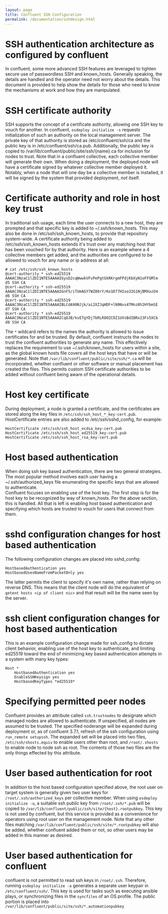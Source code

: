 ```yaml
---
layout: page
title: Confluent SSH Configuration
permalink: /documentation/sshdesign.html
---
```

# SSH authentication architecture as configured by confluent

In confluent, some more advanced SSH features are leveraged to tighten secure use of passwordless SSH and
known_hosts.  Generally speaking, the details are handled and the operator need not worry about the details.  This
document is provided to help show the details for those who need to know the mechanisms at work and how they are manipulated.

# SSH certificate authority

SSH supports the concept of a certificate authority, allowing one SSH key to vouch for another.  In confluent, `osdeploy initialize -s` requests initialization of such an authority on the local management server.  The private key of that authority is stored as /etc/confluent/ssh/ca and the public key is in /etc/confluent/ssh/ca.pub.  Additionally, the public key is copied to /var/lib/confluent/public/site/ssh/{name}.ca for inclusion for nodes to trust.  Note that
in a confluent collective, each collective member will generate their own.  When doing a deployment, the deployed node will have a certificate signed by whatever collective member deployed it.  Notably, when a node that will one day be a collective member is installed, it will be signed by the system that provided deployment, *not* itself.

# Certificate authority and role in host key trust

In traditional ssh usage, each time the user connects to a new host, they are prompted and that specific key is added to ~/.ssh/known_hosts.  This may also be done in /etc/ssh/ssh_known_hosts, to provide that repository system-wide.
A certificate authority being added to /etc/ssh/ssh_known_hosts extends it's trust over any matching host that has been vouched for by that authority. Here is an example where a 4 collective members get added, and the
authorities are configured to be allowed to vouch for any name or ip address at all:

```
# cat /etc/ssh/ssh_known_hosts
@cert-authority * ssh-ed25519 AAAAC3NzaC1lZDI1NTE5AAAAIGysD2cqWwwkVFvPePgtGkRKrgmFPdjKbXyN1oFFGMlm d5 SSH CA
@cert-authority * ssh-ed25519 AAAAC3NzaC1lZDI1NTE5AAAAIGnF5/iTUmAGY7WZ80rY/Ko1D77HIoa32G1NjBMXozO4 d6 SSH CA
@cert-authority * ssh-ed25519 AAAAC3NzaC1lZDI1NTE5AAAAIBLCdA9ONJjk/ai2XZJqHDF+lN9Nvs4TMnz8h2HYbmSE d7 SSH CA
@cert-authority * ssh-ed25519 AAAAC3NzaC1lZDI1NTE5AAAAICqOJB/ksETgYDj7bRLRO0ZCOZ1UVsBdIBRx23Fs5XCb d8 SSH CA
```

The `*` wildcard refers to the names the authority is allowed to issue certificates for and be trusted.  By default, confluent instructs the nodes to trust the confluent authorities to generate any name.
This effectively replaces the requirement to use ~/.ssh/known_hosts for users within a site, as the global known hosts file covers all the host keys that have or will be generated.  Note that `/var/lib/confluent/public/site/ssh/*.ca` will be incorporated,
whether confluent or other software or manual placement has created the files. This permits custom SSH certificate authorities to be added without confluent being aware of the operational details.


# Host key certificate
During deployment, a node is granted a certificate, and the certificates are stored along the key files in `/etc/ssh/ssh_host_*_key-cert.pub`.  HostCertificate entries are also added to /etc/ssh/sshd_config, for example:
```
HostCertificate /etc/ssh/ssh_host_ecdsa_key-cert.pub
HostCertificate /etc/ssh/ssh_host_ed25519_key-cert.pub
HostCertificate /etc/ssh/ssh_host_rsa_key-cert.pub
```

# Host based authentication

When doing ssh key based authentication, there are two general strategies.  The most popular method involves each user having a ~/.ssh/authorized_keys file enumerating the specific keys that are allowed to authenticate.  
Confluent focuses on enabling use of the host key.  The first step is for the host key to be recognized by way of known_hosts.  Per the above section, this is handled.  All that is left is enabling host based authentication and specifying which hosts are trusted to vouch for users that connect from them.

# sshd configuration changes for host based authentication

The following configuration changes are placed into sshd_config:
```
HostbasedAuthentication yes
HostbasedUsesNameFromPacketOnly yes 
```

The latter permits the client to specify it's own name, rather than relying on reverse DNS.  This means that the client node will do the equivalent of `getent hosts <ip of client nic>` and that result will be the name seen by
the server.

# ssh client configuration changes for host based authentication

This is an example configuration change made for ssh_config to dictate client behavior, enabling use of the host key to authenticate, and limiting ed25519 toward the end of minimizing key based authentication
attempts in a system with many key types:
```
Host *
    HostbasedAuthentication yes
    EnableSSHKeysign yes
    HostbasedKeyTypes *ed25519*
```

# Specifying permitted peer nodes

Confluent provides an attribute called `ssh.trustnodes` to designate which managed nodes are allowed to authenticate.  If unspecified, all nodes are assumed to be trusted.  The specified noderange will be expanded during deployment or, as of confluent 3.7.1, refresh of the ssh configuration using `run_remote setupssh`.  The expanded set will be placed into two files, `/etc/ssh/shosts.equiv` to enable users other than root, and `/root/.shosts` to enable node to node ssh as root.  The contents of those two files are the only things effected by this attribute.

# User based authentication for root

In addition to the host based configuration specified above, the root user on target system is generally given two user keys for `/root/.ssh/authorized_keys` per collective member.  When using `osdeploy initialize -u`, a suitable ssh public key from `/root/.ssh/*.pub` will be copied to `/var/lib/confluent/public/ssh/site/{host}.rootpubkey`.  This key is not used by confluent, but this service is provided as a convenience for operators using root user on the management node.  Note that any other files matching `/var/lib/confluent/public/ssh/site/*.rootpubkey` will also be added, whether confluent added them or not, so other users may be added in this manner as desired.

# User based authentication for confluent

confluent is not permitted to read ssh keys in `/root/.ssh`.  Therefore, running `osdeploy initialize -a` generates a separate user keypair in `/etc/confluent/ssh/`.  This key is used for tasks such as executing ansible plays, or 
synchronizing files in the `syncfiles` of an OS profile.  The public portion is placed into `/var/lib/confluent/public/site/ssh/*.automationpubkey`
